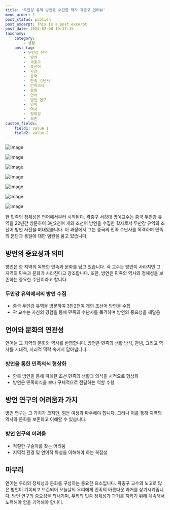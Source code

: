 ```yaml
---
title: '두만강 유역 방언을 수집한 학자 곽충구 인터뷰'
menu_order: 1
post_status: publish
post_excerpt: This is a post excerpt
post_date: 2024-02-08 19:27:15
taxonomy:
    category:
        - 생활
    post_tag:
        - 두만강 유역
        -  방언
        -  곽충구
        -  조선어
        -  사전
        -  중국
        -  민족 수난사
        -  민족의식
        -  문화
        -  언어
        -  방언 연구
        -  민속
        -  역사
        -  정체성
        -  보존
custom_fields:
    field1: value 1
    field2: value 2
---
```


![Image](https://imgnews.pstatic.net/image/036/2024/02/07/0000049396_001_20240207195501062.jpg?type=w647)

![Image](https://imgnews.pstatic.net/image/036/2024/02/07/0000049396_002_20240207195501090.jpg?type=w647)

![Image](https://imgnews.pstatic.net/image/036/2024/02/07/0000049396_003_20240207195501118.jpg?type=w647)

![Image](https://imgnews.pstatic.net/image/036/2024/02/07/0000049396_004_20240207195501149.jpg?type=w647)

![Image](https://imgnews.pstatic.net/image/036/2024/02/07/0000049396_005_20240207195501176.jpg?type=w647)

![Image](https://imgnews.pstatic.net/image/036/2024/02/07/0000049396_006_20240207195501207.jpg?type=w647)

![Image](https://imgnews.pstatic.net/image/036/2024/02/07/0000049396_007_20240207195501245.jpg?type=w647)

한 민족의 정체성은 언어에서부터 시작된다. 곽충구 서강대 명예교수는 중국 두만강 유역을 22년간 방문하여 3만2천여 개의 조선어 방언을 수집한 학자로서 두만강 유역의 조선어 방언 사전을 펴내었습니다. 이 과정에서 그는 중국의 민족 수난사를 목격하며 민족의 분단과 통일에 대한 염원을 품고 있습니다.
## 방언의 중요성과 의미
방언은 한 지역의 독특한 민속과 문화를 담고 있습니다. 곽 교수는 방언이 사라지면 그 지역의 민속과 문화가 사라진다고 강조합니다. 또한, 방언은 민족의 역사와 정체성을 보존하는 중요한 수단이라고 합니다.
### 두만강 유역에서의 방언 수집
- 중국 두만강 유역을 방문하여 3만2천여 개의 조선어 방언을 수집
- 곽 교수는 자신의 경험을 통해 민족의 수난사를 목격하며 방언의 중요성을 깨달음
## 언어와 문화의 연관성
언어는 그 지역의 문화와 역사를 반영합니다. 방언은 민족의 생활 방식, 관념, 그리고 역사를 시대적, 지리적 맥락 속에서 담아냅니다.
### 방언을 통한 민족의식 형상화
- 함북 방언을 통해 피폐한 조선 민족의 생활과 의식을 시적으로 형상화
- 방언은 민족의식을 보다 구체적으로 전달하는 역할 수행
## 방언 연구의 어려움과 가치
방언 연구는 그 가치가 크지만, 힘든 여정과 마주해야 합니다. 그러나 이를 통해 지역의 역사와 문화를 보존하고 이해할 수 있습니다.
### 방언 연구의 어려움
- 적절한 구술자를 찾는 어려움
- 지역적 환경 및 언어적 특성을 이해해야 하는 복잡성
## 마무리
언어는 우리의 정체성과 문화를 구성하는 중요한 요소입니다. 곽충구 교수의 노고로 많은 방언이 기록되고 보존되어 오늘날의 우리에게 민족의 아름다운 과거를 상기시켜줍니다. 방언 연구의 중요성을 되새기며, 우리의 민족 정체성과 과거를 지키기 위해 계속해서 노력해야 함을 기억해야 합니다.
